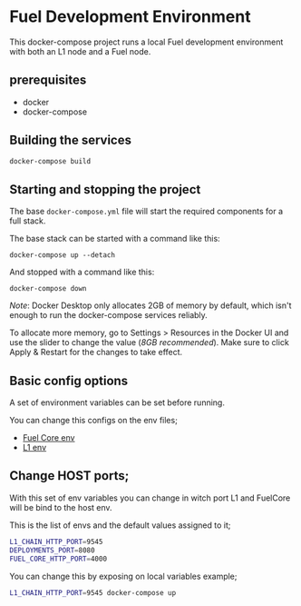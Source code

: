 # Fuel Development Environment

This docker-compose project runs a local Fuel development environment with both an L1 node and a Fuel node.

## prerequisites

- docker
- docker-compose

## Building the services

```bash
docker-compose build
```

## Starting and stopping the project

The base `docker-compose.yml` file will start the required components for a full stack.

The base stack can be started with a command like this:
```
docker-compose up --detach
```
And stopped with a command like this:
```
docker-compose down
```

*Note*: Docker Desktop only allocates 2GB of memory by default, which isn't enough to run the docker-compose services reliably.

To allocate more memory, go to Settings > Resources in the Docker UI and use the slider to change the value (_8GB recommended_). Make sure to click Apply & Restart for the changes to take effect.

## Basic config options

A set of environment variables can be set before running.

You can change this configs on the env files;
- [Fuel Core env](./envs/fuel_core.env)
- [L1 env](./envs/l1_chain.env)

## Change HOST ports;

With this set of env variables you can change in witch port L1 and FuelCore will be bind to the host env.

This is the list of envs and the default values assigned to it;
```bash
L1_CHAIN_HTTP_PORT=9545
DEPLOYMENTS_PORT=8080
FUEL_CORE_HTTP_PORT=4000
```

You can change this by exposing on local variables example;
```bash
L1_CHAIN_HTTP_PORT=9545 docker-compose up
```
